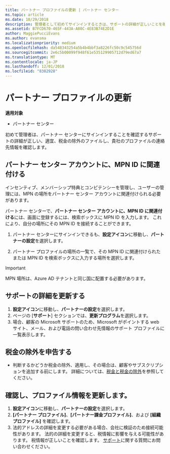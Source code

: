 ```yaml
---
title: パートナー プロファイルの更新 | パートナー センター
ms.topic: article
ms.date: 10/29/2018
description: 管理者として初めてサインインするときは、サポートの詳細が正しいことを確認し、適宜、税金の除外を申告すると共に、貴社のプロファイルの連絡先情報を確認してください。
ms.assetid: B7FCD670-465F-443A-A80C-4E83B74E2D1E
author: MaggiePucciEvans
ms.author: evansma
ms.localizationpriority: medium
ms.openlocfilehash: da548343254a5b4b4bbf3a8226fc50c9c545756d
ms.sourcegitcommit: 2e6c5b00099f948f61e535129905712d79ed67a7
ms.translationtype: MT
ms.contentlocale: ja-JP
ms.lasthandoff: 12/01/2018
ms.locfileid: "8382928"
---
```

# <a name="update-your-partner-profile"></a>パートナー プロファイルの更新

**適用対象**

- パートナー センター

初めて管理者は、パートナー センターにサインインすることを確認するサポートの詳細が正しい、適宜、税金の除外のファイルし、貴社のプロファイルの連絡先情報を確認します。

## <a name="associate-your-mpn-id-to-your-partner-center-account"></a>パートナー センター アカウントに、MPN ID に関連付ける

インセンティブ、メンバーシップ特典とコンピテンシーを管理し、ユーザーの管理には、MPN の場所をパートナー センター アカウントに関連付けられる必要があります。

パートナー センターで、**パートナー センター アカウントに、MPN ID に関連付ける**には、画面に登録するには、検索ボックスに MPN ID を入力します。 これにより、自分の場所にその MPN ID を接続することができます。

1. パートナー センターにサインインできるも、**設定アイコン**に移動し、**パートナーの設定**を選択します。

2. パートナー プロファイルの場所の一覧で、その MPN ID に関連付けられたまたは MPN ID を検索ボックスに入力する場所を選択します。

>[!IMPORTANT]
>MPN 場所は、Azure AD テナントと同じ国に配置する必要があります。

## <a name="update-your-support-details"></a>サポートの詳細を更新する

1. **設定アイコン**に移動し、**パートナーの設定**を選択します。
2. ページの [**サポート**] セクションでは、**更新プログラム**を選択します。
3. 場合、顧客の Microsoft サポートのため、Microsoft がポイントする web サイト、メール、および電話の問い合わせ先情報のサポート プロファイルに一覧表示します。

## <a name="file-tax-exemptions"></a>税金の除外を申告する

- 判断するかどうか税金の除外、適用し、その場合は、顧客やサブスクリプションを追加する前にします。 詳細については、[税金と税金の除外](tax-and-tax-exemptions.md)を参照してください。

## <a name="verify-and-update-your-profile-information"></a>確認し、プロファイル情報を更新します。

1. **設定アイコン**に移動し、**パートナーの設定**を選択します。
1. **[パートナー プロファイル]**、**[パートナー課金プロファイル]**、および **[組織プロファイル]** を確認します。
1. 法的アドレスの詳細を変更する必要がある場合、会社に検証のため接続可能性があります。 法的の詳細を変更すると、税情報に影響を与える可能性があります。 税情報が正しいことを確認します。 [サポート](https://partner.microsoft.com/support/contact-support)に関する質問にお問い合わせください。